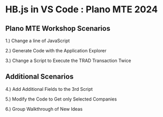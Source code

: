 # HB.js in VS Code : Plano MTE 2024
## Plano MTE Workshop Scenarios

1.) Change a line of JavaScript 

2.) Generate Code with the Application Explorer

3.) Change a Script to Execute the TRAD Transaction Twice 

## Additional Scenarios 
4.) Add Additional Fields to the 3rd Script 

5.) Modify the Code to Get only Selected Companies 

6.) Group Walkthrough of New Ideas
